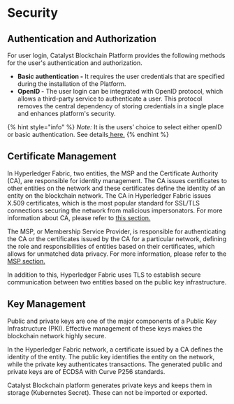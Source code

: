 # Security

## Authentication and Authorization

For user login, Catalyst Blockchain Platform provides the following methods for the user's authentication and authorization.

* **Basic authentication -** It requires the user credentials that are specified during the installation of the Platform.
* **OpenID -** The user login can be integrated with OpenID protocol, which allows a third-party service to authenticate a user. This protocol removes the central dependency of storing credentials in a single place and enhances platform's security.

{% hint style="info" %}
_Note:_ It is the users’ choice to select either openID or basic authentication. See details[ here.](installation-instructions/#configure-helm-chart-values)
{% endhint %}

## Certificate Management

In Hyperledger Fabric, two entities, the MSP and the Certificate Authority (CA), are responsible for identity management. The CA issues certificates to other entities on the network and these certificates define the identity of an entity on the blockchain network. The CA in Hyperledger Fabric issues X.509 certificates, which is the most popular standard for SSL/TLS connections securing the network from malicious impersonators. For more information about CA, please refer to [this section.](network-and-node-mngmnt/certificate-authority.md)

The MSP, or Membership Service Provider, is responsible for authenticating the CA or the certificates issued by the CA for a particular network, defining the role and responsibilities of entities based on their certificates, which allows for unmatched data privacy. For more information, please refer to the [MSP section.](network-and-node-mngmnt/msps-and-partners.md)

In addition to this, Hyperledger Fabric uses TLS to establish secure communication between two entities based on the public key infrastructure.

## Key Management

Public and private keys are one of the major components of a Public Key Infrastructure (PKI). Effective management of these keys makes the blockchain network highly secure.

In the Hyperledger Fabric network, a certificate issued by a CA defines the identity of the entity. The public key identifies the entity on the network, while the private key authenticates transactions. The generated public and private keys are of ECDSA with Curve P256 standards.

Catalyst Blockchain platform generates private keys and keeps them in storage (Kubernetes Secret). These can not be imported or exported.

